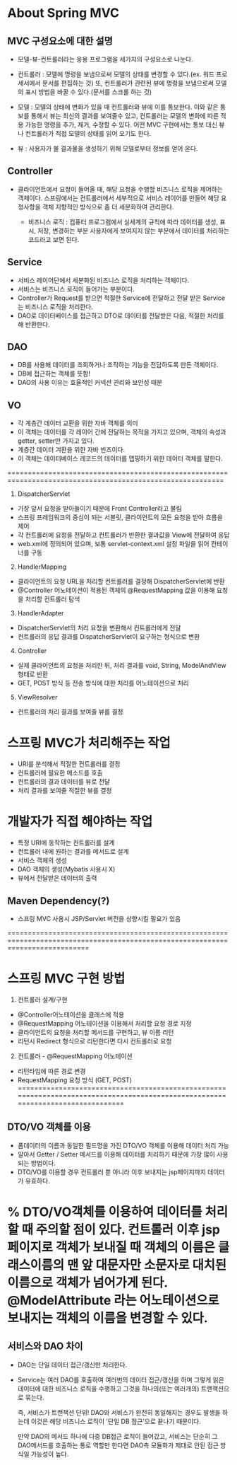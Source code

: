 # About Spring MVC

## MVC 구성요소에 대한 설명
 - 모델-뷰-컨트롤러라는 응용 프로그램을 세가지의 구성요소로 나눈다.
 
  - 컨트롤러 : 모델에 명령을 보냄으로써 모델의 상태를 변경할 수 있다.(ex. 워드 프로세서에서 문서를 편집하는 것) 
  	또, 컨트롤러가 관련된 뷰에 명령을 보냄으로써 모델의 표시 방법을 바꿀 수 있다.(문서를 스크롤 하는 것)
  
  - 모델 : 모델의 상태에 변화가 있을 때 컨트롤러와 뷰에 이를 통보한다. 이와 같은 통보를 통해서 뷰는 최신의 결과를 보여줄수 있고,
  		  컨트롤러는 모델의 변화에 따른 적용 가능한 명령을 추가, 제거, 수정할 수 있다.
  		  어떤 MVC 구현에서는 통보 대신 뷰나 컨트롤러가 직접 모델의 상태를 읽어 오기도 한다.
  		  
  - 뷰 : 사용자가 볼 결과물을 생성하기 위해 모델로부터 정보를 얻어 온다.
  
## Controller
 - 클라이언트에서 요청이 들어올 때, 해당 요청을 수행할 비즈니스 로직을 제어하는 객체이다.
   스프링에서는 컨트롤러에서 세부적으로 서비스 레이어를 만들어 해당 요청사항을 객체 지향적인 방식으로 좀 더 세분화하여 관리한다.
   
   * 비즈니스 로직 : 컴퓨터 프로그램에서 실세계의 규칙에 따라 데이터를 생성, 표시, 저장, 변경하는 부분
   				 사용자에게 보여지지 않는 부분에서 데이터를 처리하는 코드라고 보면 된다.

## Service
 - 서비스 레이어단에서 세분화된 비즈니스 로직을 처리하는 객체이다.
 - 서비스는 비즈니스 로직이 들어가는 부분이다.
 - Controller가 Request를 받으면 적절한 Service에 전달하고 전달 받은 Service는 비즈니스 로직을 처리한다.
 - DAO로 데이터베이스를 접근하고 DTO로 데이터를 전달받은 다음, 적절한 처리를 해 반환한다.
 
## DAO
 - DB를 사용해 데이터를 조회하거나 조작하는 기능을 전담하도록 만든 객체이다.
 - DB에 접근하는 객체를 뜻함!
 - DAO의 사용 이유는 효율적인 커넥션 관리와 보안성 때문

## VO
 - 각 계층간 데이터 교환을 위한 자바 객체를 의미
 - 이 객체는 데이터를 각 레이어 간에 전달하는 목적을 가지고 있으며, 객체의 속성과 getter, setter만 가지고 있다.
 - 계층간 데이터 겨환을 위한 자바 빈즈이다.
 - 이 객체는 데이터베이스 레코드의 데이터를 맵핑하기 위한 데이터 객체를 말한다.
 
 
 
 
===========================================================================================================
1) DispatcherServlet
 - 가장 앞서 요청을 받아들이기 때문에 Front Controller라고 불림
 - 스프링 프레임워크의 중심이 되는 서블릿, 클라이언트의 모든 요청을 받아 흐름을 제어
 - 각 컨트롤러에 요청을 전달하고 컨트롤러가 반환한 결과값을 View에 전달하여 응답
 - web.xml에 정의되어 있으며, 보통 servlet-context.xml 설정 파일을 읽어 컨테이너를 구동

2) HandlerMapping
 - 클라이언트의 요청 URL을 처리할 컨트롤러를 결정해 DispatcherServlet에 반환
 - @Controller 어노테이션이 적용된 객체의 @RequestMapping 값을 이용해 요청을 처리할 컨트롤러 탐색

3) HandlerAdapter
 - DispatcherServlet의 처리 요청을 변환해서 컨트롤러에게 전달
 - 컨트롤러의 응답 결과를 DispatcherServlet이 요구하는 형식으로 변환

4) Controller
 - 실제 클라이언트의 요청을 처리한 뒤, 처리 결과를 void, String, ModelAndView 형태로 반환
 - GET, POST 방식 등 전송 방식에 대한 처리를 어노테이션으로 처리

5) ViewResolver
 - 컨트롤러의 처리 결과를 보여줄 뷰를 결정

# 스프링 MVC가 처리해주는 작업
 - URI를 분석해서 적절한 컨트롤러를 결정
 - 컨트롤러에 필요한 메소드를 호출
 - 컨트롤러의 결과 데이터를 뷰로 전달
 - 처리 결과를 보여줄 적절한 뷰를 결정
 
# 개발자가 직접 해야하는 작업
 - 특정 URI에 동작하는 컨트롤러를 설계
 - 컨트롤러 내에 원하는 결과를 메서드로 설계
 - 서비스 객체의 생성
 - DAO 객체의 생성(Mybatis 사용시 X)
 - 뷰에서 전달받은 데이터의 출력

## Maven Dependency(?)
 - 스프링 MVC 사용시 JSP/Servlet 버전을 상향시킬 필요가 있음
 
================================================================================================================================
# 스프링 MVC 구현 방법

1) 컨트롤러 설계/구현
 - @Controller어노테이션을 클래스에 적용
 - @RequestMapping 어노테이션을 이용해서 처리할 요청 경로 지정
 - 클라이언트의 요청을 처리할 메서드를 구현하고, 뷰 이름 리턴
 - 리턴시 Redirect 형식으로 리턴한다면 다시 컨트롤러로 요청
 
2) 컨트롤러 - @RequestMapping 어노테이션
 - 리턴타입에 따른 경로 변경
 - RequestMapping 요청 방식 (GET, POST)
================================================================================================================================

## DTO/VO 객체를 이용
 - 폼데이터의 이름과 동일한 필드명을 가진 DTO/VO 객체를 이용해 데이터 처리 가능
 - 알아서 Getter / Setter 메서드를 이용해 데이터를 처리하기 때문에 가장 많이 사용되는 방법이다.
 - DTO/VO를 이용할 경우 컨트롤러 뿐 아니라 이후 보내지는 jsp페이지까지 데이터가 유효하다.
 
 % DTO/VO객체를 이용하여 데이터를 처리할 때 주의할 점이 있다.
 컨트롤러 이후 jsp 페이지로 객체가 보내질 때 객체의 이름은 클래스이름의 맨 앞 대문자만 소문자로 대치된 이름으로
 객체가 넘어가게 된다. @ModelAttribute 라는 어노테이션으로 보내지는 객체의 이름을 변경할 수 있다.
================================================================================================================================
## 서비스와 DAO 차이
 - DAO는 단일 데이터 접근/갱신만 처리한다.
 - Service는 여러 DAO를 호출하여 여러번의 데이터 접근/갱신을 하며 그렇게 읽은 데이터에 대한 비즈니스 로직을 수행하고
   그것을 하나의(또는 여러개의) 트랜잭션으로 묶는다.
   
   즉, 서비스가 트랜잭션 단위!
   DAO와 서비스가 완전히 동일해지는 경우도 발생을 하는데 이것은 해당 비즈니스 로직이 '단일 DB 접근'으로 끝나기 때문이다.
   
   만약 DAO의 메서드 하나에 다중 DB접근 로직이 들어갔고, 서비스는 단순히 그 DAO메서드를 호출하는 통로 역할만 한다면
   DAO측 모듈화가 제대로 안된 접근 방식일 가능성이 높다.


